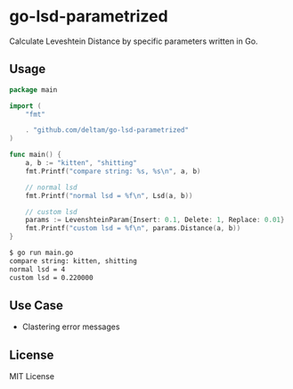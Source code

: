 # go-lsd-parametrized

Calculate Leveshtein Distance by specific parameters written in Go.

## Usage

```go
package main

import (
    "fmt"

    . "github.com/deltam/go-lsd-parametrized"
)

func main() {
    a, b := "kitten", "shitting"
    fmt.Printf("compare string: %s, %s\n", a, b)

    // normal lsd
    fmt.Printf("normal lsd = %f\n", Lsd(a, b))

    // custom lsd
    params := LevenshteinParam{Insert: 0.1, Delete: 1, Replace: 0.01}
    fmt.Printf("custom lsd = %f\n", params.Distance(a, b))
}
```

```sh
$ go run main.go
compare string: kitten, shitting
normal lsd = 4
custom lsd = 0.220000
```

## Use Case

- Clastering error messages

## License

MIT License

